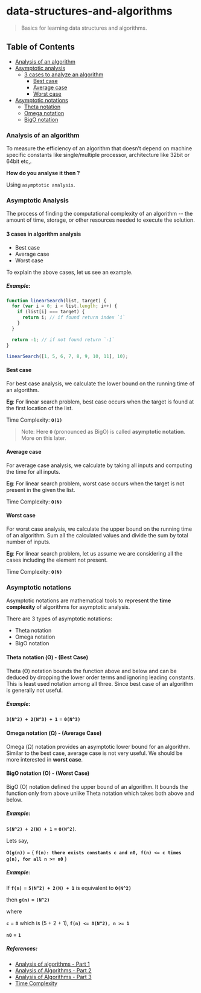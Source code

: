 # data-structures-and-algorithms

> Basics for learning data structures and algorithms.

## Table of Contents

- [Analysis of an algorithm](#analysis-of-an-algorithm)
- [Asymptotic analysis](#asymptotic-analysis)
  - [3 cases to analyze an algorithm](#3-cases-in-algorithm-analysis)
    - [Best case](#best-case)
    - [Average case](#average-case)
    - [Worst case](#worst-case)
- [Asymptotic notations](#asymptotic-notations)
  - [Theta notation](theta-notation-θ---best-case)
  - [Omega notation](#omega-notation-ω---average-case)
  - [BigO notation](bigo-notation-o---worst-case)

### Analysis of an algorithm

To measure the efficiency of an algorithm that doesn’t depend on machine specific constants like single/multiple processor, architecture like 32bit or 64bit etc,.

**How do you analyse it then ?**

Using `asymptotic analysis`.

### Asymptotic Analysis

The process of finding the computational complexity of an algorithm -- the amount of time, storage, or other resources needed to execute the solution.

#### 3 cases in algorithm analysis

- Best case
- Average case
- Worst case

To explain the above cases, let us see an example.

##### Example:

```js
function linearSearch(list, target) {
  for (var i = 0; i < list.length; i++) {
    if (list[i] === target) {
      return i; // if found return index `i`
    }
  }

  return -1; // if not found return `-1`
}

linearSearch([1, 5, 6, 7, 8, 9, 10, 11], 10);
```

#### Best case

For best case analysis, we calculate the lower bound on the running time of an algorithm.

**Eg**: For linear search problem, best case occurs when the target is found at the first location of the list.

Time Complexity: **`O(1)`**

> Note: Here **`O`** (pronounced as BigO) is called **asymptotic notation**. More on this later.

#### Average case

For average case analysis, we calculate by taking all inputs and computing the time for all inputs.

**Eg**: For linear search problem, worst case occurs when the target is not present in the given the list.

Time Complexity: **`O(N)`**

#### Worst case

For worst case analysis, we calculate the upper bound on the running time of an algorithm. Sum all the calculated values and divide the sum by total number of inputs.

**Eg**: For linear search problem, let us assume we are considering all the cases including the element not present.

Time Complexity: **`O(N)`**

### Asymptotic notations

Asymptotic notations are mathematical tools to represent the **time complexity** of algorithms for asymptotic analysis.

There are 3 types of asymptotic notations:

- Theta notation
- Omega notation
- BigO notation

#### Theta notation (Θ) - (**Best Case**)

Theta (Θ) notation bounds the function above and below and can be deduced by dropping the lower order terms and ignoring leading constants. This is least used notation among all three. Since best case of an algorithm is generally not useful.

##### Example:

**`3(N^2) + 2(N^3) + 1`** = **`Θ(N^3)`**

#### Omega notation (Ω) - (**Average Case**)

Omega (Ω) notation provides an asymptotic lower bound for an algorithm. Similar to the best case, average case is not very useful. We should be more interested in **worst case**.

#### BigO notation (O) - (**Worst Case**)

BigO (O) notation defined the upper bound of an algorithm. It bounds the function only from above unlike Theta notation which takes both above and below.

##### Example:

**`5(N^2) + 2(N) + 1`** = **`O(N^2)`**.

Lets say,

**`O(g(n))`** = { **`f(n): there exists constants c and n0, f(n) <= c times g(n), for all n >= n0`** }

##### Example:

If **`f(n)`** = **`5(N^2) + 2(N) + 1`** is equivalent to **`O(N^2)`**

then **`g(n)`** = **`(N^2)`**

where

**`c`** = **`8`** which is (5 + 2 + 1), **`f(n) <= 8(N^2), n >= 1`**

**`n0`** = **`1`**

##### References:

- [Analysis of algorithms - Part 1](https://www.geeksforgeeks.org/analysis-of-algorithms-set-1-asymptotic-analysis/)
- [Analysis of Algorithms - Part 2](https://www.geeksforgeeks.org/analysis-of-algorithms-set-2-asymptotic-analysis/)
- [Analysis of Algorithms - Part 3](https://www.geeksforgeeks.org/analysis-of-algorithms-set-3asymptotic-notations/)
- [Time Complexity](https://www.interviewbit.com/courses/programming/topics/time-complexity/)
